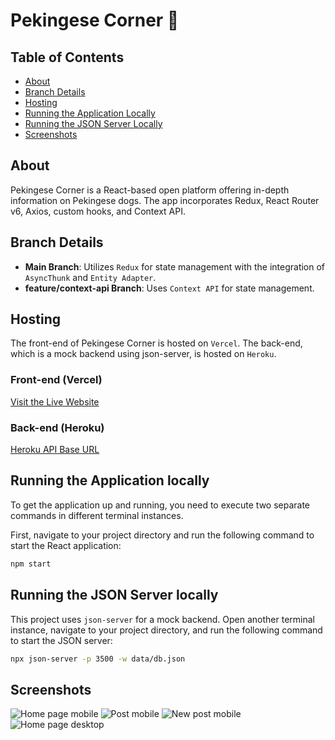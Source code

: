 
# Pekingese Corner 🐶

## Table of Contents

- [About](#about)
- [Branch Details](#branch-details)
- [Hosting](#hosting)
- [Running the Application Locally](#running-the-application-locally)
- [Running the JSON Server Locally](#running-the-json-server-locally)
- [Screenshots](#screenshots)

## About
Pekingese Corner is a React-based open platform offering in-depth information on Pekingese dogs. The app incorporates Redux, React Router v6, Axios, custom hooks, and Context API.

## Branch Details
- **Main Branch**: Utilizes `Redux` for state management with the integration of `AsyncThunk` and `Entity Adapter`.
- **feature/context-api Branch**: Uses `Context API` for state management.

## Hosting
The front-end of Pekingese Corner is hosted on `Vercel`. 
The back-end, which is a mock backend using json-server, is hosted on `Heroku`.

### Front-end (Vercel)
[Visit the Live Website](https://pekingese-blog.vercel.app/)
### Back-end (Heroku)
[Heroku API Base URL](https://pekingese-blog-8ceaec0c8c78.herokuapp.com/)

## Running the Application locally

To get the application up and running, you need to execute two separate commands in different terminal instances.

First, navigate to your project directory and run the following command to start the React application:

```bash
npm start
````

## Running the JSON Server locally
This project uses `json-server` for a mock backend. Open another terminal instance, navigate to your project directory, and run the following command to start the JSON server:

```bash
npx json-server -p 3500 -w data/db.json
```


## Screenshots

![Home page mobile](https://github.com/private-lazy-val/react-blog/assets/56920579/e042f424-5c55-41ea-ace9-58b97d7ce568)
![Post mobile](https://github.com/private-lazy-val/react-blog/assets/56920579/320981d6-3123-470c-8629-31668bbefcc2)
![New post mobile](https://github.com/private-lazy-val/react-blog/assets/56920579/c769a398-1379-4fb6-bcfa-eae5f8522dc6)
![Home page desktop](https://github.com/private-lazy-val/react-blog/assets/56920579/01f0466c-b031-418b-ad84-2423c509f7e3)

